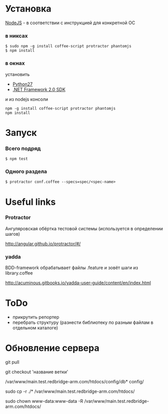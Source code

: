 # Установка

[NodeJS](https://nodejs.org/) - в соответствии с инструкцией для конкретной ОС

### в никсах
```
$ sudo npm -g install coffee-script protractor phantomjs
$ npm install
```
### в окнах

установить
* [Python27](https://www.python.org/downloads/release/python-2710/)
* [.NET Framework 2.0 SDK](http://www.microsoft.com/en-us/download/confirmation.aspx?id=19988)

и из nodejs консоли
```
npm -g install coffee-script protractor phantomjs
npm install
```

# Запуск

### Всего подряд
```
$ npm test
```
### Одного раздела
```
$ protractor conf.coffee --specs=spec/<spec-name>
```

# Useful links

### Protractor
  Ангуляровская обёртка тестовой системы (используется в определении шагов)

http://angular.github.io/protractor/#/

### yadda
  BDD-framework обрабатывает файлы .feature и зовёт шаги из library.coffee

http://acuminous.gitbooks.io/yadda-user-guide/content/en/index.html

# ToDo

* прикрутить репортер
* перебрать структуру (разнести библиотеку по разным файлам в отдельном каталоге)

# Обновление сервера
git pull

git checkout 'название ветки'

/var/www/main.test.redbridge-arm.com/htdocs/config/db* config/

sudo cp -r ./* /var/www/main.test.redbridge-arm.com/htdocs/

sudo chown www-data:www-data -R /var/www/main.test.redbridge-arm.com/htdocs/
